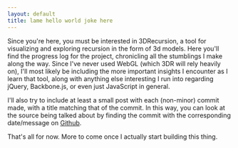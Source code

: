 ```yaml
---
layout: default
title: lame hello world joke here
---
```

Since you're here, you must be interested in 3DRecursion, a tool for visualizing and exploring recursion in the form of 3d models. Here you'll find the progress log for the project, chronicling all the stumblings I make along the way. Since I've never used WebGL (which 3DR will rely heavily on), I'll most likely be including the more important insights I encounter as I learn that tool, along with anything else interesting I run into regarding jQuery, Backbone.js, or even just JavaScript in general.

I'll also try to include at least a small post with each (non-minor) commit made, with a title matching that of the commit. In this way, you can look at the source being talked about by finding the commit with the corresponding date/message on [Github](https://github.com/evanpurcer/3d-recursion).

That's all for now. More to come once I actually start building this thing.

